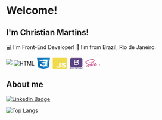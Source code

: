 # Welcome!

## I'm Christian Martins!

:computer: I'm Front-End Developer!
:house_with_garden: I’m from Brazil, Rio de Janeiro.

<!-- Tecnologias -->  
<div style="display: inline_block">
 
 <img src="https://img.shields.io/badge/JavaScript-323330?style=for-the-badge&logo=javascript&logoColor=F7DF1E"/>

 <img align="center" alt="HTML" height="30" width="40" src="hhttps://img.shields.io/badge/JavaScript-323330?style=for-the-badge&logo=javascript&logoColor=F7DF1E">

 <img align="center" alt="CSS" height="30" width="40" src="https://raw.githubusercontent.com/devicons/devicon/master/icons/css3/css3-original.svg">  

 <img align="center" alt="Js" height="30" width="40" src="https://raw.githubusercontent.com/devicons/devicon/master/icons/javascript/javascript-plain.svg">  

 <img align="center" alt="bootstrp" height="30" width="40" src="https://raw.githubusercontent.com/devicons/devicon/9f4f5cdb393299a81125eb5127929ea7bfe42889/icons/bootstrap/bootstrap-plain-wordmark.svg">

 <img align="center" alt="sass" height="30" width="40" src="https://raw.githubusercontent.com/devicons/devicon/9f4f5cdb393299a81125eb5127929ea7bfe42889/icons/sass/sass-original.svg">
 

## About me

[![Linkedin Badge](https://img.shields.io/badge/-LinkedIn-blue?style=flat-square&logo=Linkedin&logoColor=white&link=chrmartins)]( chrmartins)

[![Top Langs](https://github-readme-stats.vercel.app/api/top-langs/?username=chrmartins&layout=compact)](https://github.com/chrmartins/github-readme-stats)
